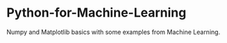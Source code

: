 # Python-for-Machine-Learning
Numpy and Matplotlib basics with some examples from Machine Learning.
